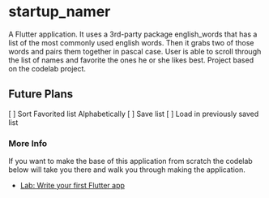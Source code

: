 # startup_namer

A Flutter application. It uses a 3rd-party package english_words that has a list of the most commonly used english words. Then it grabs two of those words and pairs them together in pascal case. User is able to scroll through the list of names and favorite the ones he or she likes best. Project based on the codelab project.

## Future Plans

[ ] Sort Favorited list Alphabetically
[ ] Save list
[ ] Load in previously saved list

### More Info

If you want to make the base of this application from scratch the codelab below will take you there and walk you through making the application.

- [Lab: Write your first Flutter app](https://flutter.io/docs/get-started/codelab)
